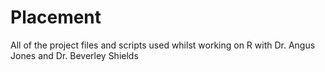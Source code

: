 # Placement
All of the project files and scripts used whilst working on R with Dr. Angus Jones and Dr. Beverley Shields

